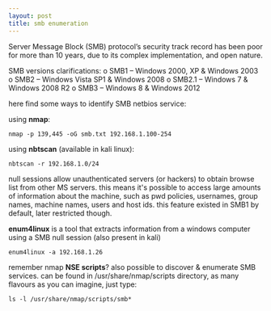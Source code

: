 ```yaml
---
layout: post
title: smb enumeration
---
```

Server Message Block (SMB) protocol’s security track record has been poor for more than 10 years, due to its complex implementation, and open nature.


SMB versions clarifications:
o SMB1 – Windows 2000, XP & Windows 2003
o SMB2 – Windows Vista SP1 & Windows 2008
o SMB2.1 – Windows 7 & Windows 2008  R2
o SMB3 – Windows 8 & Windows 2012


here find some ways to identify SMB netbios service:
 
using **nmap**:
```
nmap -p 139,445	-oG smb.txt 192.168.1.100‐254
```
 
using **nbtscan** (available in kali linux):
```
nbtscan	-r 192.168.1.0/24
```
 
null sessions allow unauthenticated servers (or hackers) to obtain browse list from other MS servers. this means it's possible to access large amounts of information about the machine, such as pwd policies, usernames, group names, machine names, users and host ids. this feature existed in SMB1 by default, later restricted though.
 
**enum4linux** is a tool that extracts information from a windows computer using a SMB null session (also present in kali)
```
enum4linux -a 192.168.1.26
```
 
remember nmap **NSE scripts**? also possible to discover & enumerate SMB services. can be found in /usr/share/nmap/scripts directory, as many flavours as you can imagine, just type:
```
ls -l /usr/share/nmap/scripts/smb*
```
